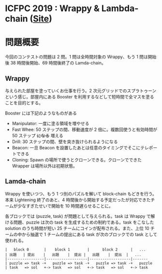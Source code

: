 # ICFPC 2019 : Wrappy & Lambda-chain ([Site](https://icfpcontest2019.github.io/))

# 問題概要

今回のコンテストの問題は 2 問。1 問は全時間対象の Wrappy、もう 1 問は開始後 38 時間後開始、69 時間後終了の Lamda-chain。

## Wrappy

与えられた部屋を塗っていくお仕事を行う。2 次元グリッドでのスプラトゥーンという感じ。部屋内にある Booster を利用するなどして短時間で全マスを塗ることを目的とする。

Booster には下記のようなものがある

- Manipulator: 一度に塗る領域を増やせる
- Fast Whee: 50 ステップの間、移動速度が 2 倍に。複数回使うと有効時間が 50 ステップ ~~になる~~ 増える
- Drill: 30 ステップの間、壁を突き抜けられるようになる
- Beacon: 一旦 Beacon を設置したあとは任意のタイミングでそこにテレポートできる
- Cloning: Spawn の場所で使うとクローンできる。クローンでできた Wrapper は場所以外は初期状態。


## Lamda-chain

Wrappy を使いつつ、もう 1 つ別のパズルを解いて block-chain もどきを行う。本来 Lightening 終了のあと、4 時間後から開始する予定だったが対応できたチームが少なすぎたせいで開始を 10 時間遅らせることに。

各ブロックでは (puzzle, task) が問題として与えられる。task は Wrappy で解ける問題、puzzle は次の task を生成するための制約である。task をこなした solution のうち時間が短い 25 チームにコインが配布される。また、上位 10 チームの中から抽選で 1 チームの提出にある task が次のブロックでの task として使われる。

```
|   block 0       |    block 1        |      block 2      |   ...
| 出題   | 提出    |   出題    |  提出 |   出題    |  提出  |   ...
|-----------------|-------------------|-------------------|-------
| puzzle => task -+   puzzle => task -+   puzzle => task -+   puzzle
| task   => sol   +-> task   => sol   +-> task   => sol   +-> task
```

